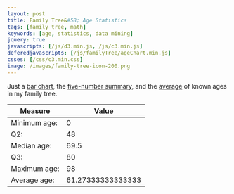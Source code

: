 ```yaml
---
layout: post
title: Family Tree&#58; Age Statistics
tags: [family tree, math]
keywords: [age, statistics, data mining]
jquery: true
javascripts: [/js/d3.min.js, /js/c3.min.js]
deferedjavascripts: [/js/familyTree/ageChart.min.js]
csses: [/css/c3.min.css]
image: /images/family-tree-icon-200.png
---
```


Just a [bar chart](https://en.wikipedia.org/wiki/Bar_chart), the [five-number summary](https://en.wikipedia.org/wiki/Five-number_summary), and the [average](https://en.wikipedia.org/wiki/Average) of known ages in my family tree.

Measure | Value
--- | ---
Minimum age: | 0
Q2: | 48
Median age: | 69.5
Q3: | 80
Maximum age: | 98
Average age: | 61.27333333333333

<div id="ageChart" style="width: 100%; height: 300px;"></div>
